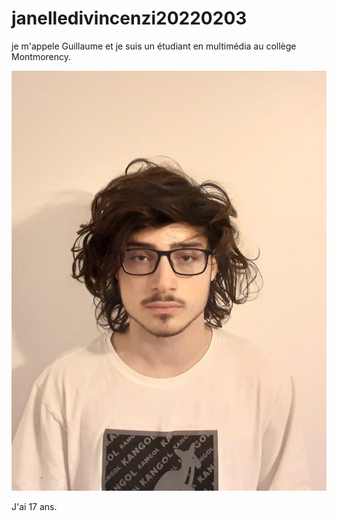 # janelledivincenzi20220203

je m'appele Guillaume et je suis un étudiant en multimédia au collège Montmorency.

![photo](photo/P2173851_1ab891c0a070462aadf0510a4041b551.jpeg)

J'ai 17 ans.
